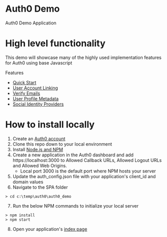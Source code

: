 # Auth0 Demo
Auth0 Demo Application


# High level functionality

This demo will showcase many of the highly used implementation features for Auth0 using base Javascript

Features

* [Quick Start](https://auth0.com/docs/quickstart/spa/react) 
* [User Account Linking](https://auth0.com/docs/users/user-account-linking)
* [Verify Emails](https://auth0.com/docs/users/verify-emails)
* [User Profile Metadata](https://auth0.com/docs/users/metadata)
* [Social Identity Providers](https://auth0.com/docs/connections/identity-providers-social)


# How to install locally

1. Create an [Auth0 account](https://auth0.com/signup)
2. Clone this repo down to your local environment
3. Install [Node.js and NPM](https://docs.npmjs.com/downloading-and-installing-node-js-and-npm)
4. Create a new application in the Auth0 dashboard and add https://localhost:3000 to Allowed Callback URLs, Allowed Logout URLs and Allowed Web Origins.
   - Local port 3000 is the default port where NPM hosts your server
5. Update the auth_config.json file with your application's client_id and domain values
6. Navigate to the SPA folder
  
```
> cd c:\temp\auth0\auth0_demo
```
7. Run the below NPM commands to initialize your local server

```
> npm install
> npm start
```
8. Open your application's [index page](https://localhost:3000)
